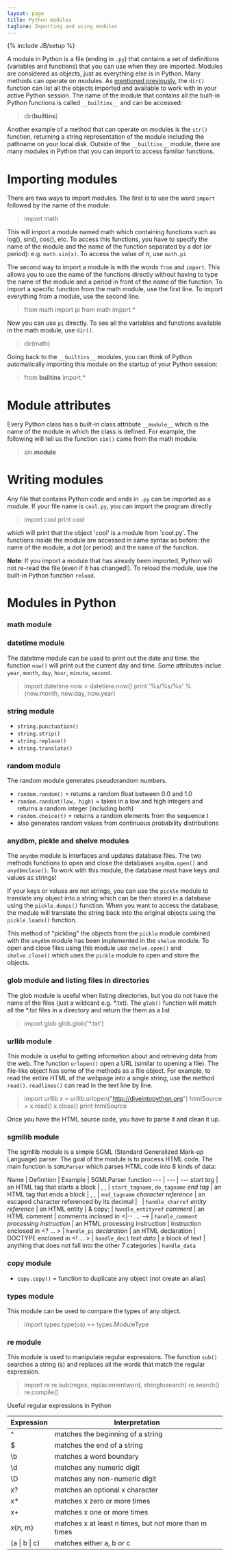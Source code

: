 ```yaml
---
layout: page
title: Python modules
tagline: Importing and using modules
---
```

{% include JB/setup %}

A module in Python is a file (ending in `.py`) that contains a set of definitions (variables and functions) that you can use when they are imported. Modules are considered as objects, just as everything else is in Python. Many methods can operate on modules.  As [mentioned previously](basics.html), the `dir()` function can list all the objects imported and available to work with in your active Python session. The name of the module that contains all the built-in Python functions is called `__builtins__` and can be accessed: 

>	dir(__builtins__)

Another example of a method that can operate on modules is the `str()` function, returning a string representation of the module including the pathname on your local disk.  Outside of the `__builtins__` module, there are many modules in Python that you can import to access familiar functions. 

# Importing modules
There are two ways to import modules.  The first is to use the word `import` followed by the name of the module: 

> 	import math

This will import a module named math which containing functions such as log(), sin(), cos(), etc. To access this functions, you have to specify the name of the module and the name of the function separated by a dot (or period): e.g. `math.sin(x)`.  To access the value of $\pi$, use `math.pi`

The second way to import a module is with the words `from` and `import`. This allows you to use the name of the functions directly without having to type the name of the module and a period in front of the name of the function.   To import a specific function from the math module, use the first line. To import everything from a module, use the second line. 

> 	from math import pi
>	from math import *

Now you can use `pi` directly.  To see all the variables and functions available in the math module, use `dir()`. 

>	dir(math)

Going back to the `__builtins__` modules, you can think of Python automatically importing this module on the startup of your Python session: 

>	from __builtins__ import *


# Module attributes
Every Python class has a built-in class attribute `__module__` which is the name of the module in which the class is defined. For example, the following will tell us the function `sin()` came from the math module.  

>	sin.__module__



# Writing modules
Any file that contains Python code and ends in `.py` can be imported as a module.  If your file name is `cool.py`, you can import the program directly

>	import cool
>	print cool

which will print that the object 'cool' is a module from 'cool.py'.  The functions inside the module are accessed in same syntax as before: the name of the module, a dot (or period) and the name of the function.  

**Note**: If you import a module that has already been imported, Python will not re-read the file (even if it has changed!).  To reload the module, use the built-in Python function `reload`.  





# Modules in Python

### math module


### datetime module
The datetime module can be used to print out the date and time. the function `now()` will print out the current day and time. Some attributes inclue `year`, `month`, `day`, `hour`, `minute`, `second`. 

>	import datetime 
>	now = datetime.now()
>	print '%s/%s/%s' % (now.month, now.day, now.year)

### string module
* `string.punctuation()`
* `string.strip()`
* `string.replace()`
* `string.translate()`

### random module
The random module generates pseudorandom numbers. 

* `random.random()` = returns a random float between 0.0 and 1.0
* `random.randint(low, high)` = takes in a low and high integers and returns a random integer (including both)
* `random.choice(t)` = returns a random elements from the sequence t
* also generates random values from continuous probability distributions


### anydbm, pickle and shelve modules
The `anydbm` module is interfaces and updates database files. The two methods functions to open and close the databases `anydbm.open()` and `anydbmclose()`.  To work with this module, the database must have keys and values as strings!  

If your keys or values are not strings, you can use the `pickle` module to translate any object into a string which can be then stored in a database using the `pickle.dumps()` function.  When you want to access the database, the module will translate the string back into the original objects using the `pickle.loads()` function.  

This method of "pickling" the objects from the `pickle` module combined with the `anydbm` module has been implemented in the `shelve` module.  To open and close files using this module use `shelve.open()` and `shelve.close()` which uses the `pickle` module to open and store the objects. 


 ### glob module and listing files in directories
The glob module is useful when listing directories, but you do not have the name of the files (just a wildcard e.g. *.txt).  The `glob()` function will match all the *.txt files in a directory and return the them as a list

>	import glob
>	glob.glob('*.txt')




### urllib module
This module is useful to getting information about and retrieving data from the web. The function `urlopen()` open a URL (similar to opening a file).  The file-like object has some of the methods as a file object.  For example, to read the entire HTML of the webpage into a single string, use the method `read()`. `readlines()` can read in the text line by line. 

>	import urllib
>	x = urllib.urlopen("http://diveintopython.org")
>	htmlSource = x.read()
>	x.close()
>	print htmlSource
 
Once you have the HTML source code, you have to parse it and clean it up.  
 
### sgmllib module 
The sgmllib module is a simple SGML (Standard Generalized Mark-up Language) parser.  The goal of the module is to process HTML code.  The main function is `SGMLParser` which parses HTML code into 8 kinds of data: 

Name | Definition | Example | SGMLParser function 
--- | --- | --- 
*start tag* | an HTML tag that starts a block | <html>, <head>, <body> | `start_tagname`, `do_tagname`
*end tag* | an HTML tag that ends a block | </html>, </head>, </body> | `end_tagname`
*character reference* | an escaped character referenced by its decimal | &#160; | `handle_charref`
*entity reference* | an HTML entity | \& copy; | `handle_entityref`
*comment* | an HTML comment | comments inclosed in <\|-- ... --> | `handle_comment`
*processing instruction* | an HTML processing instruction | instruction enclosed in <? ... > | `handle_pi`
*declaration* | an HTML declaration | DOCTYPE enclosed in <! ... > | `handle_dec1`
*text data* | a block of text | anything that does not fall into the other 7 categories | `handle_data`



### copy module
* `copy.copy()` = function to duplicate any object (not create an alias)


### types module
This module can be used to compare the types of any object. 

>	import types
>	type(os) == types.ModuleType



### re module
This module is used to manipulate regular expressions.  The function `sub()` searches a string (s) and replaces all the words that match the regular expression. 

>	import re
>	re.sub(regex, replacementword, stringtosearch)
>	re.search()
>	re.compile()

Useful regular expressions in Python

Expression | Interpretation 
--- | --- 
^ | matches the beginning of a string
$ | matches the end of a string
\b | matches a word boundary
\d | matches any numeric digit
\D | matches any non-numeric digit
x? | matches an optional x character
x* | matches x zero or more times
x+ | matches x one or more times
x{n, m} | matches x at least n times, but not more than m times
(a \| b \| c) | matches either a, b or c


 


